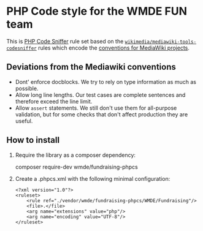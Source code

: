 # PHP Code style for the WMDE FUN team

This is [PHP Code Sniffer](https://github.com/squizlabs/PHP_CodeSniffer) rule set based on the
[`wikimedia/mediawiki-tools-codesniffer`](https://github.com/wikimedia/mediawiki-tools-codesniffer)
rules which encode the [conventions for MediaWiki
projects](https://www.mediawiki.org/wiki/Manual:Coding_conventions/PHP).

## Deviations from the Mediawiki conventions

* Dont' enforce docblocks. We try to rely on type information as much as
  possible.
* Allow long line lengths. Our test cases are complete sentences and
  therefore exceed the line limit.
* Allow `assert` statements. We still don't use them for all-purpose
  validation, but for some checks that don't affect production they are
  useful.

## How to install

1. Require the library as a composer dependency:

	composer require-dev wmde/fundraising-phpcs


2. Create a .phpcs.xml with the following minimal configuration:

    ```
    <?xml version="1.0"?>
    <ruleset>
    	<rule ref="./vendor/wmde/fundraising-phpcs/WMDE/Fundraising"/>
    	<file>.</file>
    	<arg name="extensions" value="php"/>
    	<arg name="encoding" value="UTF-8"/>
    </ruleset>
    ```
